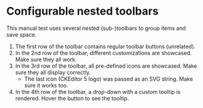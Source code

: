 # Configurable nested toolbars

This manual test uses several nested (sub-)toolbars to group items and save space.

1. The first row of the toolbar contains regular toolbar buttons (unrelated).
1. In the 2nd row of the toolbar, different customizations are showcased. Make sure they all work.
1. In the 3rd row of the toolbar, all pre-defined icons are showcased. Make sure they all display correctly.
	* The last icon (CKEditor 5 logo) was passed as an SVG string. Make sure it works too.
1. In the 4th row of the toolbar, a drop-down with a custom tooltip is rendered. Hover the button to see the tooltip.
